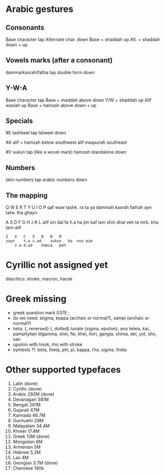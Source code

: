 
Arabic gestures
===============

Consonants
----------
Base character          tap
Alternate char.         down
Base + shaddah          up
Alt. + shaddah          down + up

Vowels marks (after a consonant)
--------------------------------
damma/kasrah/fatha      tap
double form             down

Y-W-A
-----
Base character          tap
Base + maddah above     down
Y/W + shaddah           up
Alif waslah             up
Base + hamzah above     down + up

Specials
--------
#E
tashkeel                tap
tatweel                 down

#A
alif + hamzah below     southwest
alif maqsurah           southeast

#V
sukun			tap (like a wovel mark)
hamzah standalone	down

Numbers
-------
latin numbers		tap
arabic numbers		down

The mapping
-----------

Q	W	E	R	T	Y	U	I	O	P
qaf	waw	tashk.	ra	ta	ya	dammah	kasrah	fathah	ayn
		tatw.		tha					ghayn


A	S	D	F	G	H	J	K	L
alif	sin	dal	fa	h.a	ha	jim	kaf	lam
	shin	dhal	veh		ta mrb.		kha	lam-alif


	Z	X	C	V	B	N	M
	zayn	t.a	s.ad	sukun	ba	nun	mim
		z.a	d.ad	hamza	peh

Cyrillic not assigned yet
=========================

<Action code="һ"/> <!-- shha -->
<Action code="ү"/> <!-- straight u -->
<Action code="ў"/> <!-- short u -->
<Action code="ұ"/> <!-- u + bar -->
diacritics: stroke, macron, hacek


Greek missing
=============

* greek question mark 037E ;
* do we need: stigma, koppa (archaic or normal?), sampi (archaic or normal?)
* heta, {, reversed} {, dotted} lunate {sigma, epsilon}, ano teleia, kai, pamphylian digamma, shei, fei, khei, hori, gangia, shima, dei, yot, sho, san
* upsilon with hook, rho with stroke
* symbols ?!: beta, theta, phi, pi, kappa, rho, sigma, theta


Other supported typefaces
=========================

 1. Latin               (done)
 2. Cyrillic            (done)
 3. Arabic      292M    (done)
 4. Devanagari  381M
 5. Bengali     261M
 6. Gujarati    47M
 7. Kannada     46.7M
 8. Gurmukhi    29M
 9. Malayalam   34.4M
10. Khmer       17.4M
11. Greek       13M     (done)
12. Mongolian   6M
13. Armenian    5M
14. Hebrew      5.2M
15. Lao         4M
16. Georgian    3.7M    (done)
17. Cherokee    140k
